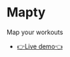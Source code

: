 # Mapty

Map your workouts

- [👉Live demo👈](https://fathyelgazar.github.io/JS-mini-projects/Mapty/)
